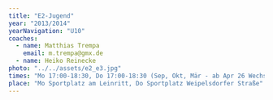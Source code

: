 ```yaml
---
title: "E2-Jugend"
year: "2013/2014"
yearNavigation: "U10"
coaches:
  - name: Matthias Trempa
    email: m.trempa@gmx.de
  - name: Heiko Reinecke
photo: "../../assets/e2_e3.jpg"
times: "Mo 17:00-18:30, Do 17:00-18:30 (Sep, Okt, Mär - ab Apr 26 Wechsel mit F-Jugenden)"
place: "Mo Sportplatz am Leinritt, Do Sportplatz Weipelsdorfer Straße"
---
```

